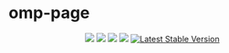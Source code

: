 # omp-page

<p align="center">
    <a href="https://GitHub.com/onemanpublisher/omp-page2/graphs/contributors/"><img src="https://img.shields.io/github/contributors/onemanpublisher/omp-page2.svg"></a>
    <a href="https://v2.onemanpublisher.com/"><img src="https://img.shields.io/badge/build-in work-red.svg"></a>
    <a href="https://GitHub.com/onemanpublisher/omp-page2/graphs/commit-activity/"><img src="https://img.shields.io/badge/Maintained%3F-yes-green.svg"></a>
    <a href="https://GitHub.com/onemanpublisher/omp-page2/issues/"><img src="https://img.shields.io/github/issues/onemanpublisher/omp-page2.svg"></a>
    <a href="https://GitHub.com/onemanpublisher/omp-page2/releases/"><img src="https://img.shields.io/github/release/onemanpublisher/omp-page2.svg" alt="Latest Stable Version"></a>
</p>
